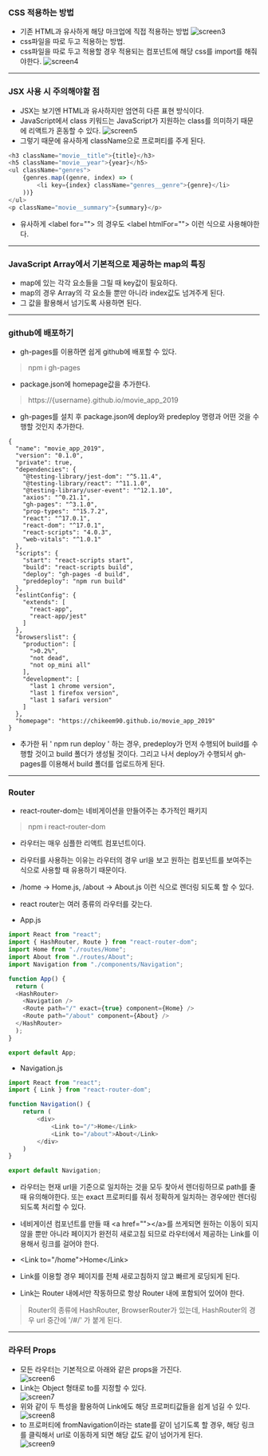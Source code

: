 ### CSS 적용하는 방법
- 기존 HTML과 유사하게 해당 마크업에 직접 적용하는 방법
![screen3](img/screen3.png)
- css파일을 따로 두고 적용하는 방법.
- css파일을 따로 두고 적용할 경우 적용되는 컴포넌트에 해당 css를 import를 해줘야한다.
![screen4](img/screen4.png)

<hr>

### JSX 사용 시 주의해야할 점
- JSX는 보기엔 HTML과 유사하지만 엄연히 다른 표현 방식이다.
- JavaScript에서 class 키워드는 JavaScript가 지원하는 class를 의미하기 때문에 리액트가 혼동할 수 있다. 
![screen5](img/screen5.png)
- 그렇기 때문에 유사하게 className으로 프로퍼티를 주게 된다.
```javascript
<h3 className="movie__title">{title}</h3>
<h5 className="movie__year">{year}</h5>
<ul className="genres">
    {genres.map((genre, index) => (
        <li key={index} className="genres__genre">{genre}</li>
    ))}
</ul>
<p className="movie__summary">{summary}</p>
```
- 유사하게 \<label for=""> 의 경우도 \<label htmlFor=""> 이런 식으로 사용해야한다.

<hr>

### JavaScript Array에서 기본적으로 제공하는 map의 특징
- map에 있는 각각 요소들을 그릴 때 key값이 필요하다. 
- map의 경우 Array의 각 요소들 뿐만 아니라 index값도 넘겨주게 된다.
- 그 값을 활용해서 넘기도록 사용하면 된다.

<hr>

### github에 배포하기
- gh-pages를 이용하면 쉽게 github에 배포할 수 있다.
> npm i gh-pages
- package.json에 homepage값을 추가한다.
> https://{username}.github.io/movie_app_2019
- gh-pages를 설치 후 package.json에 deploy와 predeploy 명령과 어떤 것을 수행할 것인지 추가한다.

```
{
  "name": "movie_app_2019",
  "version": "0.1.0",
  "private": true,
  "dependencies": {
    "@testing-library/jest-dom": "^5.11.4",
    "@testing-library/react": "^11.1.0",
    "@testing-library/user-event": "^12.1.10",
    "axios": "^0.21.1",
    "gh-pages": "^3.1.0",
    "prop-types": "^15.7.2",
    "react": "^17.0.1",
    "react-dom": "^17.0.1",
    "react-scripts": "4.0.3",
    "web-vitals": "^1.0.1"
  },
  "scripts": {
    "start": "react-scripts start",
    "build": "react-scripts build",
    "deploy": "gh-pages -d build",
    "preddeploy": "npm run build"
  },
  "eslintConfig": {
    "extends": [
      "react-app",
      "react-app/jest"
    ]
  },
  "browserslist": {
    "production": [
      ">0.2%",
      "not dead",
      "not op_mini all"
    ],
    "development": [
      "last 1 chrome version",
      "last 1 firefox version",
      "last 1 safari version"
    ]
  },
  "homepage": "https://chikeem90.github.io/movie_app_2019"
}
```

- 추가한 뒤 ' npm run deploy ' 하는 경우, predeploy가 먼저 수행되어 build를 수행할 것이고 build 폴더가 생성될 것이다. 그리고 나서 deploy가 수행되서 gh-pages를 이용해서 build 폴더를 업로드하게 된다.

<hr>

### Router
- react-router-dom는 네비게이션을 만들어주는 추가적인 패키지
> npm i react-router-dom
- 라우터는 매우 심플한 리액트 컴포넌트이다.
- 라우터를 사용하는 이유는 라우터의 경우 url을 보고 원하는 컴포넌트를 보여주는 식으로 사용할 때 유용하기 때문이다.
- /home -> Home.js, /about -> About.js 이런 식으로 렌더링 되도록 할 수 있다.
- react router는 여러 종류의 라우터를 갖는다.

- App.js
```javascript
import React from "react";
import { HashRouter, Route } from "react-router-dom";
import Home from "./routes/Home";
import About from "./routes/About";
import Navigation from "./components/Navigation";

function App() {
  return (
  <HashRouter>
    <Navigation />
    <Route path="/" exact={true} component={Home} />
    <Route path="/about" component={About} />
  </HashRouter>
  );
}

export default App;
```

- Navigation.js
```javascript
import React from "react";
import { Link } from "react-router-dom";

function Navigation() {
    return (
        <div>
            <Link to="/">Home</Link>
            <Link to="/about">About</Link>
        </div>
    )
}

export default Navigation;
```

- 라우터는 현재 url을 기준으로 일치하는 것을 모두 찾아서 렌더링하므로 path를 줄 때 유의해야한다. 또는 exact 프로퍼티를 줘서 정확하게 일치하는 경우에만 렌더링되도록 처리할 수 있다.

- 네비게이션 컴포넌트를 만들 때 \<a href="">\</a>를 쓰게되면 원하는 이동이 되지 않을 뿐만 아니라 페이지가 완전히 새로고침 되므로 라우터에서 제공하는 Link를 이용해서 링크를 걸어야 한다.
- \<Link to="/home">Home\</Link>
- Link를 이용할 경우 페이지를 전체 새로고침하지 않고 빠르게 로딩되게 된다.
- Link는 Router 내에서만 작동하므로 항상 Router 내에 포함되어 있어야 한다.

> Router의 종류에 HashRouter, BrowserRouter가 있는데, HashRouter의 경우 url 중간에 '/#/' 가 붙게 된다.

<hr>

### 라우터 Props
- 모든 라우터는 기본적으로 아래와 같은 props을 가진다.  
![screen6](img/screen6.png)
- Link는 Object 형태로 to를 지정할 수 있다.  
![screen7](img/screen7.png)
- 위와 같이 두 특성을 활용하여 Link에도 해당 프로퍼티값들을 쉽게 넘길 수 있다.  
![screen8](img/screen8.png)
- to 프로퍼티에 fromNavigation이라는 state를 같이 넘기도록 할 경우, 해당 링크를 클릭해서 url로 이동하게 되면 해당 값도 같이 넘어가게 된다.  
![screen9](img/screen9.png)

